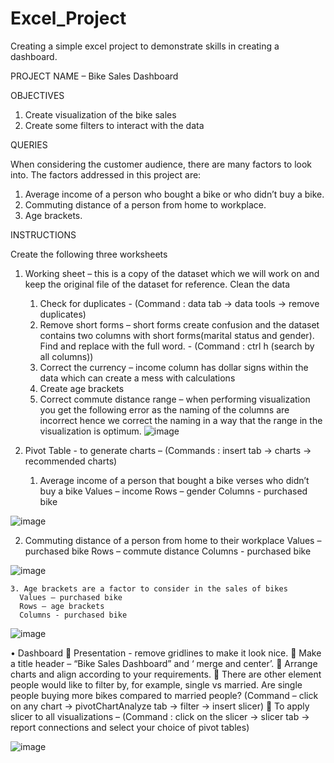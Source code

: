 # Excel_Project
Creating a simple excel project to demonstrate skills in creating a dashboard.


PROJECT NAME – Bike Sales Dashboard

OBJECTIVES

1. Create visualization of the bike sales
2. Create some filters to interact with the data
   
QUERIES

When considering the customer audience, there are many factors to look into. The factors addressed in this project are:
1. Average income of a person who bought a bike or who didn’t buy a bike.
2. Commuting distance of a person from home to workplace.
3. Age brackets.

INSTRUCTIONS

Create the following three worksheets
1. Working sheet – this is a copy of the dataset which we will work on and keep the original file of the dataset for reference.
   Clean the data
   1. Check for duplicates - (Command : data tab -> data tools -> remove duplicates)
   2. Remove short forms – short forms create confusion and the dataset contains two columns with short forms(marital status and gender). Find and replace with the full word. - (Command : ctrl h (search by all columns))
   3. Correct the currency – income column has dollar signs within the data which can create a mess with calculations
   4. Create age brackets
   5. Correct commute distance range – when performing visualization you get the following error as the naming of the columns are incorrect hence we correct the naming in a way that the range in the visualization is optimum. 
 ![image](https://github.com/hibahsalam/Excel_Project/assets/63388880/2f5cbe6d-4ece-44e6-afbf-1fd909aafa7e)

2. Pivot Table - to generate charts – (Commands : insert tab -> charts -> recommended charts)
   1. Average income of a person that bought a bike verses who didn’t buy a bike
      Values – income
      Rows – gender
      Columns - purchased bike
      
 ![image](https://github.com/hibahsalam/Excel_Project/assets/63388880/08440dd5-b6a6-40d1-870c-984a9220e40e)

   2. Commuting distance of a person from home to their workplace
      Values – purchased bike
      Rows – commute distance
      Columns - purchased bike
      
 ![image](https://github.com/hibahsalam/Excel_Project/assets/63388880/77501316-aae0-4b8b-97b2-5906d3fdeafa)


	3. Age brackets are a factor to consider in the sales of bikes
      Values – purchased bike 
      Rows – age brackets
      Columns - purchased bike
      
 ![image](https://github.com/hibahsalam/Excel_Project/assets/63388880/95930fea-9f68-4db7-921c-413a0e6d3702)


•	Dashboard 
	Presentation - remove gridlines to make it look nice.
	Make a title header – “Bike Sales Dashboard” and ‘ merge and center’.
	Arrange charts and align according to your requirements.
	There are other element people would like to filter by, for example, single vs married. Are single people buying more bikes compared to married people?
(Command – click on any chart -> pivotChartAnalyze tab -> filter -> insert slicer)
	To apply slicer to all visualizations –
 (Command : click on the slicer -> slicer tab -> report connections and select your choice of pivot tables)

 ![image](https://github.com/hibahsalam/Excel_Project/assets/63388880/6748a67e-204f-4ca3-a466-17f6668b2d8c)





